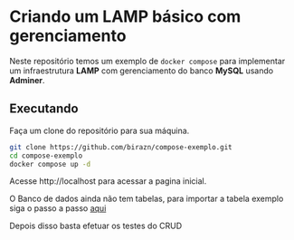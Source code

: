 # Criando um LAMP básico com gerenciamento
Neste repositório temos um exemplo de `docker compose` para implementar um infraestrutura **LAMP** com gerenciamento do banco **MySQL** usando **Adminer**.

## Executando

Faça um clone do repositório para sua máquina.

```bash
git clone https://github.com/birazn/compose-exemplo.git
cd compose-exemplo
docker compose up -d
```

Acesse http://localhost para acessar a pagina inicial.

O Banco de dados ainda não tem tabelas, para importar a tabela exemplo siga o passo a passo [aqui](https://scribehow.com/shared/Acessando_MySQL_via_Adminer__fDSOlD6LRCWeagws0XVUeA)

Depois disso basta efetuar os testes do CRUD

